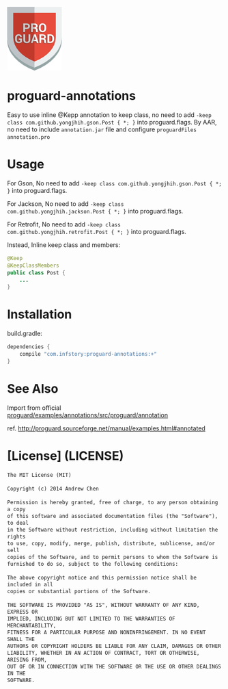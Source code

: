 [![proguard](art/proguard.png)](art/proguard.png)

proguard-annotations
====================

Easy to use inline @Kepp annotation to keep class, no need to add `-keep class com.github.yongjhih.gson.Post { *; }` into proguard.flags. By AAR, no need to include `annotation.jar` file and configure `proguardFiles annotation.pro`

Usage
=====

For Gson, No need to add ```-keep class com.github.yongjhih.gson.Post { *; }``` into proguard.flags.

For Jackson, No need to add ```-keep class com.github.yongjhih.jackson.Post { *; }``` into proguard.flags.

For Retrofit, No need to add ```-keep class com.github.yongjhih.retrofit.Post { *; }``` into proguard.flags.

Instead, Inline keep class and members:

```java
@Keep
@KeepClassMembers
public class Post {
    ...
}
```

Installation
============

build.gradle:

```gradle
dependencies {
    compile "com.infstory:proguard-annotations:+"
}
```

See Also
========

Import from official [proguard/examples/annotations/src/proguard/annotation](https://github.com/facebook/proguard/tree/master/examples/annotations/src/proguard/annotation)

ref. http://proguard.sourceforge.net/manual/examples.html#annotated

[License] (LICENSE)
===================

```
The MIT License (MIT)

Copyright (c) 2014 Andrew Chen

Permission is hereby granted, free of charge, to any person obtaining a copy
of this software and associated documentation files (the "Software"), to deal
in the Software without restriction, including without limitation the rights
to use, copy, modify, merge, publish, distribute, sublicense, and/or sell
copies of the Software, and to permit persons to whom the Software is
furnished to do so, subject to the following conditions:

The above copyright notice and this permission notice shall be included in all
copies or substantial portions of the Software.

THE SOFTWARE IS PROVIDED "AS IS", WITHOUT WARRANTY OF ANY KIND, EXPRESS OR
IMPLIED, INCLUDING BUT NOT LIMITED TO THE WARRANTIES OF MERCHANTABILITY,
FITNESS FOR A PARTICULAR PURPOSE AND NONINFRINGEMENT. IN NO EVENT SHALL THE
AUTHORS OR COPYRIGHT HOLDERS BE LIABLE FOR ANY CLAIM, DAMAGES OR OTHER
LIABILITY, WHETHER IN AN ACTION OF CONTRACT, TORT OR OTHERWISE, ARISING FROM,
OUT OF OR IN CONNECTION WITH THE SOFTWARE OR THE USE OR OTHER DEALINGS IN THE
SOFTWARE.
```
